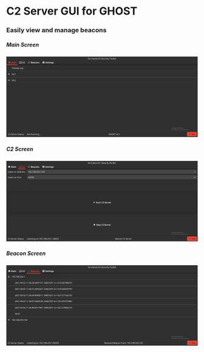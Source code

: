# C2 Server GUI for GHOST
### Easily view and manage beacons

##### Main Screen
![](ui_screenshot.png)

##### C2 Screen
![](ui_c2_tab.png)

##### Beacon Screen
![](ui_beacon_listing.png)
